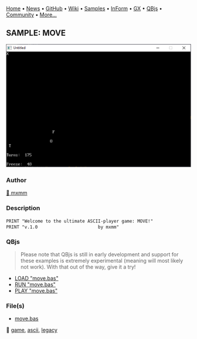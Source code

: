 [Home](https://qb64.com) • [News](../../news.md) • [GitHub](https://github.com/QB64Official/qb64) • [Wiki](https://github.com/QB64Official/qb64/wiki) • [Samples](../../samples.md) • [InForm](../../inform.md) • [GX](../../gx.md) • [QBjs](../../qbjs.md) • [Community](../../community.md) • [More...](../../more.md)

## SAMPLE: MOVE

![screenshot.png](img/screenshot.png)

### Author

[🐝 mxmm](../mxmm.md) 

### Description

```text
PRINT "Welcome to the ultimate ASCII-player game: MOVE!"
PRINT "v.1.0                       by mxmm"
```

### QBjs

> Please note that QBjs is still in early development and support for these examples is extremely experimental (meaning will most likely not work). With that out of the way, give it a try!

* [LOAD "move.bas"](https://v6p9d9t4.ssl.hwcdn.net/html/6029471/index.html?src=https://qb64.com/samples/move/src/move.bas)
* [RUN "move.bas"](https://v6p9d9t4.ssl.hwcdn.net/html/6029471/index.html?mode=auto&src=https://qb64.com/samples/move/src/move.bas)
* [PLAY "move.bas"](https://v6p9d9t4.ssl.hwcdn.net/html/6029471/index.html?mode=play&src=https://qb64.com/samples/move/src/move.bas)

### File(s)

* [move.bas](src/move.bas)

🔗 [game](../game.md), [ascii](../ascii.md), [legacy](../legacy.md)
